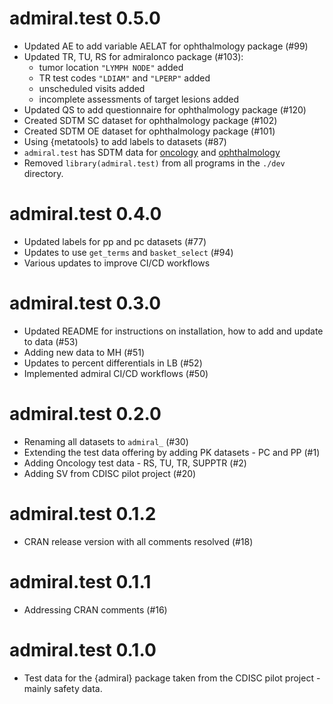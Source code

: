 # admiral.test 0.5.0
 - Updated AE to add variable AELAT for ophthalmology package (#99)
 - Updated TR, TU, RS for admiralonco package (#103):
     - tumor location `"LYMPH NODE"` added
     - TR test codes `"LDIAM"` and `"LPERP"` added
     - unscheduled visits added
     - incomplete assessments of target lesions added
 - Updated QS to add questionnaire for ophthalmology package (#120)
 - Created SDTM SC dataset for ophthalmology package (#102)
 - Created SDTM OE dataset for ophthalmology package (#101)
 - Using {metatools} to add labels to datasets (#87)
 - `admiral.test` has SDTM data for [oncology](https://pharmaverse.github.io/admiralonco/main/index.html)
 and [ophthalmology](https://pharmaverse.github.io/admiralophtha/main/reference/index.html)
 - Removed `library(admiral.test)` from all programs in the `./dev` directory.
 
# admiral.test 0.4.0
 - Updated labels for pp and pc datasets (#77)
 - Updates to use `get_terms` and `basket_select` (#94)
 - Various updates to improve CI/CD workflows

# admiral.test 0.3.0
 - Updated README for instructions on installation, how to add and update to data (#53)
 - Adding new data to MH (#51)
 - Updates to percent differentials in LB (#52)
 - Implemented admiral CI/CD workflows (#50)

# admiral.test 0.2.0

- Renaming all datasets to `admiral_` (#30) 
- Extending the test data offering by adding PK datasets - PC and PP (#1) 
- Adding Oncology test data - RS, TU, TR, SUPPTR (#2)
- Adding SV from CDISC pilot project (#20)

# admiral.test 0.1.2

- CRAN release version with all comments resolved (#18)

# admiral.test 0.1.1

- Addressing CRAN comments (#16)

# admiral.test 0.1.0

- Test data for the {admiral} package taken from the CDISC pilot project - mainly safety data.
